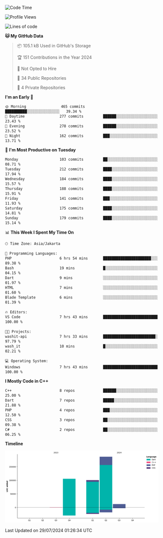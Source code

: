 <!--START_SECTION:waka-->
![Code Time](http://img.shields.io/badge/Code%20Time-142%20hrs%2025%20mins-blue)

![Profile Views](http://img.shields.io/badge/Profile%20Views-11-blue)

![Lines of code](https://img.shields.io/badge/From%20Hello%20World%20I%27ve%20Written-404.5%20thousand%20lines%20of%20code-blue)

**🐱 My GitHub Data** 

> 📦 105.1 kB Used in GitHub's Storage 
 > 
> 🏆 151 Contributions in the Year 2024
 > 
> 🚫 Not Opted to Hire
 > 
> 📜 34 Public Repositories 
 > 
> 🔑 4 Private Repositories 
 > 
**I'm an Early 🐤** 

```text
🌞 Morning                465 commits         ██████████░░░░░░░░░░░░░░░   39.34 % 
🌆 Daytime                277 commits         ██████░░░░░░░░░░░░░░░░░░░   23.43 % 
🌃 Evening                278 commits         ██████░░░░░░░░░░░░░░░░░░░   23.52 % 
🌙 Night                  162 commits         ███░░░░░░░░░░░░░░░░░░░░░░   13.71 % 
```
📅 **I'm Most Productive on Tuesday** 

```text
Monday                   103 commits         ██░░░░░░░░░░░░░░░░░░░░░░░   08.71 % 
Tuesday                  212 commits         ████░░░░░░░░░░░░░░░░░░░░░   17.94 % 
Wednesday                184 commits         ████░░░░░░░░░░░░░░░░░░░░░   15.57 % 
Thursday                 188 commits         ████░░░░░░░░░░░░░░░░░░░░░   15.91 % 
Friday                   141 commits         ███░░░░░░░░░░░░░░░░░░░░░░   11.93 % 
Saturday                 175 commits         ████░░░░░░░░░░░░░░░░░░░░░   14.81 % 
Sunday                   179 commits         ████░░░░░░░░░░░░░░░░░░░░░   15.14 % 
```


📊 **This Week I Spent My Time On** 

```text
🕑︎ Time Zone: Asia/Jakarta

💬 Programming Languages: 
PHP                      6 hrs 54 mins       ██████████████████████░░░   89.38 % 
Bash                     19 mins             █░░░░░░░░░░░░░░░░░░░░░░░░   04.15 % 
Dart                     9 mins              ░░░░░░░░░░░░░░░░░░░░░░░░░   01.97 % 
HTML                     7 mins              ░░░░░░░░░░░░░░░░░░░░░░░░░   01.60 % 
Blade Template           6 mins              ░░░░░░░░░░░░░░░░░░░░░░░░░   01.39 % 

🔥 Editors: 
VS Code                  7 hrs 43 mins       █████████████████████████   100.00 % 

🐱‍💻 Projects: 
washit-api               7 hrs 33 mins       ████████████████████████░   97.79 % 
wash_it                  10 mins             █░░░░░░░░░░░░░░░░░░░░░░░░   02.21 % 

💻 Operating System: 
Windows                  7 hrs 43 mins       █████████████████████████   100.00 % 
```

**I Mostly Code in C++** 

```text
C++                      8 repos             ██████░░░░░░░░░░░░░░░░░░░   25.00 % 
Dart                     7 repos             █████░░░░░░░░░░░░░░░░░░░░   21.88 % 
PHP                      4 repos             ███░░░░░░░░░░░░░░░░░░░░░░   12.50 % 
CSS                      3 repos             ██░░░░░░░░░░░░░░░░░░░░░░░   09.38 % 
C#                       2 repos             ██░░░░░░░░░░░░░░░░░░░░░░░   06.25 % 
```



**Timeline**

![Lines of Code chart](https://raw.githubusercontent.com/PradiptaAhmad/PradiptaAhmad/main/assets/bar_graph.png)


 Last Updated on 29/07/2024 01:26:34 UTC
<!--END_SECTION:waka-->
